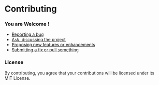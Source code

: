 # Contributing

### You are Welcome !

- [Reporting a bug](https://github.com/juytter/common-colors/issues/new?labels=bug)
- [Ask, discussing the project](https://github.com/juytter/common-colors/issues/new?labels=question)
- [Proposing new features or enhancements](https://github.com/juytter/common-colors/issues/new?labels=enhancement)
- [Submitting a fix or pull something](https://yangsu.github.io/pull-request-tutorial/)

### License

By contributing, you agree that your contributions will be licensed under its MIT License.

